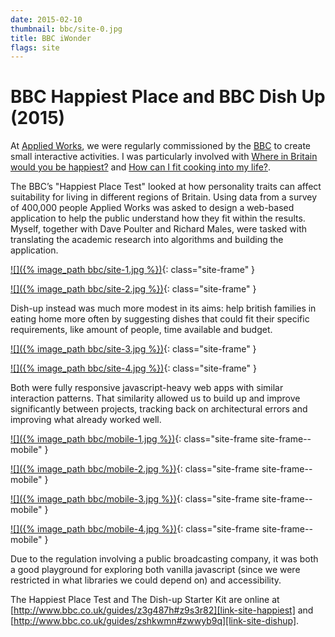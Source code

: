 ```yaml
---
date: 2015-02-10
thumbnail: bbc/site-0.jpg
title: BBC iWonder
flags: site
---
```


# BBC Happiest Place and BBC Dish Up (2015)

At [Applied Works][link-collab], we were regularly commissioned by the [BBC][commissioner-bbc] to create small interactive activities. I was particularly involved with [Where in Britain would you be happiest?][link-site-happiest] and [How can I fit cooking into my life?][link-site-dishup]. 

The BBC’s "Happiest Place Test" looked at how personality traits can affect suitability for living in different regions of Britain. Using data from a survey of 400,000 people Applied Works was asked to design a web-based application to help the public understand how they fit within the results. Myself, together with Dave Poulter and Richard Males, were tasked with translating the academic research into algorithms and building the application.

[![]({% image_path bbc/site-1.jpg %})][link-site-happiest]{: class="site-frame" }

[![]({% image_path bbc/site-2.jpg %})][link-site-happiest]{: class="site-frame" }

Dish-up instead was much more modest in its aims: help british families in eating home more often by suggesting dishes that could fit their specific requirements, like amount of people, time available and budget.

[![]({% image_path bbc/site-3.jpg %})][link-site-dishup]{: class="site-frame" }

[![]({% image_path bbc/site-4.jpg %})][link-site-dishup]{: class="site-frame" }

Both were fully responsive javascript-heavy web apps with similar interaction patterns. That similarity allowed us to build up and improve significantly between projects, tracking back on architectural errors and improving what already worked well.

[![]({% image_path bbc/mobile-1.jpg %})][link-site-dishup]{: class="site-frame site-frame--mobile" }

[![]({% image_path bbc/mobile-2.jpg %})][link-site-dishup]{: class="site-frame site-frame--mobile" }

[![]({% image_path bbc/mobile-3.jpg %})][link-site-dishup]{: class="site-frame site-frame--mobile" }

[![]({% image_path bbc/mobile-4.jpg %})][link-site-dishup]{: class="site-frame site-frame--mobile" }

Due to the regulation involving a public broadcasting company, it was both a good playground for exploring both vanilla javascript (since we were restricted in what libraries we could depend on) and accessibility.

The Happiest Place Test and The Dish-up Starter Kit are online at [http://www.bbc.co.uk/guides/z3g487h#z9s3r82][link-site-happiest] and [http://www.bbc.co.uk/guides/zshkwmn#zwwyb9q][link-site-dishup].

[link-site-happiest]: http://www.bbc.co.uk/guides/z3g487h#z9s3r82
[link-site-dishup]: http://www.bbc.co.uk/guides/zshkwmn#zwwyb9q
[commissioner-bbc]: http://bbc.co.uk
[link-collab]: http://appliedworks.co.uk
